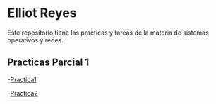 # Elliot Reyes

Este repositorio tiene las practicas y tareas de la materia de sistemas operativos y redes.

## Practicas Parcial 1 
-[Practica1](./Practica1.md)

-[Practica2](./Practica2.md)
